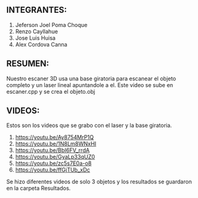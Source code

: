 ## INTEGRANTES: 
1. Jeferson Joel Poma Choque
2. Renzo Cayllahue
3. Jose Luis Huisa
4. Alex Cordova Canna

## RESUMEN:
Nuestro escaner 3D usa una base giratoria para escanear el objeto completo y un laser lineal apuntandole a el. Este video se sube en escaner.cpp y se crea el objeto.obj

## VIDEOS:
Estos son los videos que se grabo con el laser y la base giratoria.
1. https://youtu.be/Ay8754MrP1Q
2. https://youtu.be/1N8Lm8WNxHI
3. https://youtu.be/BbI6FV_rrdA
4. https://youtu.be/GyaLp33qUZ0
5. https://youtu.be/zc5s7E0a-o8
6. https://youtu.be/ffGjTUb_xDc

Se hizo diferentes videos de solo 3 objetos y los resultados se guardaron en la carpeta Resultados.

